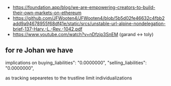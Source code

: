 - https://foundation.app/blog/we-are-empowering-creators-to-build-their-own-markets-on-ethereum
- https://github.com/JFWooten4/JFWooten4/blob/5b5d02fe46632c4fbb2add9a94678955f68df41e/static/srcs/unstable-url-alpine-nondelegation-brief-137-Harv.-L.-Rev.-1042.pdf
- https://www.youtube.com/watch?v=nDfzjp3SnEM (garand <-> toly)

## for re Johan we have
implications on buying_liabilities": "0.0000000",
      "selling_liabilities": "0.0000000",

as tracking sepearetes to the trustline limit individualizations
